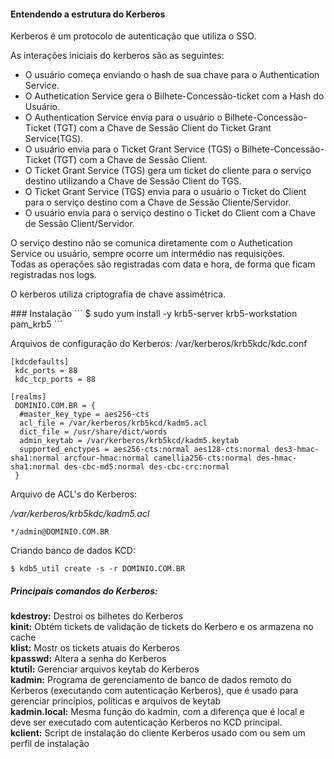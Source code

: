 #### Entendendo a estrutura do Kerberos
<p>
Kerberos é um protocolo de autenticação que utiliza o SSO.

As interações iniciais do kerberos são as seguintes:<br />
- O usuário começa enviando o hash de sua chave para o Authentication Service.<br />
- O Authetication Service gera o Bilhete-Concessão-ticket com a Hash do Usuário.<br />
- O Authentication Service envia para o usuário o Bilhete-Concessão-Ticket (TGT) com a Chave de Sessão Client do Ticket Grant Service(TGS).<br />
- O usuário envia para o Ticket Grant Service (TGS) o Bilhete-Concessão-Ticket (TGT) com a Chave de Sessão Client.<br />
- O Ticket Grant Service (TGS) gera um ticket do cliente para o serviço destino utilizando a Chave de Sessão Client do TGS.<br />
- O Ticket Grant Service (TGS) envia para o usuário o Ticket do Client para o serviço destino com a Chave de Sessão Cliente/Servidor.<br />
- O usuário envia para o serviço destino o Ticket do Client com a Chave de Sessão Client/Servidor.

O serviço destino não se comunica diretamente com o Authetication Service ou usuário, sempre ocorre um intermédio nas requisições.<br />
Todas as operações são registradas com data e hora, de forma que ficam registradas nos logs.

O kerberos utiliza criptografia de chave assimétrica.
</p>
### Instalação
```
$ sudo yum install -y krb5-server krb5-workstation pam_krb5
```

Arquivos de configuração do Kerberos:
/var/kerberos/krb5kdc/kdc.conf
```
[kdcdefaults]
 kdc_ports = 88
 kdc_tcp_ports = 88

[realms]
 DOMINIO.COM.BR = {
  #master_key_type = aes256-cts
  acl_file = /var/kerberos/krb5kcd/kadm5.acl
  dict_file = /usr/share/dict/words
  admin_keytab = /var/kerberos/krb5kcd/kadm5.keytab
  supported_enctypes = aes256-cts:normal aes128-cts:normal des3-hmac-sha1:normal arcfour-hmac:normal camellia256-cts:normal des-hmac-sha1:normal des-cbc-md5:normal des-cbc-crc:normal
 }
```

Arquivo de ACL's do Kerberos:

*/var/kerberos/krb5kdc/kadm5.acl*
```
*/admin@DOMINIO.COM.BR
```

Criando banco de dados KCD:
```
$ kdb5_util create -s -r DOMINIO.COM.BR
```

##### Principais comandos do Kerberos:
<p>
<b>kdestroy:</b> Destroi os bilhetes do Kerberos<br />
<b>kinit:</b> Obtém tickets de validação de tickets do Kerbero e os armazena no cache<br />
<b>klist:</b> Mostr os tickets atuais do Kerberos<br />
<b>kpasswd:</b> Altera a senha do Kerberos<br />
<b>ktutil:</b> Gerenciar arquivos keytab do Kerberos<br />
<b>kadmin:</b> Programa de gerenciamento de banco de dados remoto do Kerberos (executando com autenticação Kerberos), que é usado para gerenciar princípios, políticas e arquivos de keytab<br />
<b>kadmin.local:</b> Mesma função do kadmin, com a diferença que é local e deve ser executado com autenticação Kerberos no KCD principal.<br />
<b>kclient:</b> Script de instalação do cliente Kerberos usado com ou sem um perfil de instalação
</p>
